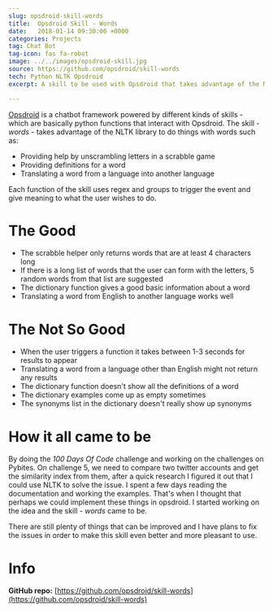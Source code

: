 ```yaml
---
slug: opsdroid-skill-words
title:  Opsdroid Skill - Words
date:   2018-01-14 09:30:00 +0000
categories: Projects
tag: Chat Bot
tag-icon: fas fa-robot
image: ../../images/opsdroid-skill.jpg
source: https://github.com/opsdroid/skill-words
tech: Python NLTK Opsdroid
excerpt: A skill to be used with Opsdroid that takes advantage of the NLTK library to allow opsdroid to translate or define a word. 

---
```

[Opsdroid](2017-10-01-opsdroid.md) is a chatbot framework powered by different kinds of skills - which are basically python functions that interact with Opsdroid.
The skill - _words_ - takes advantage of the NLTK library to do things with words such as:

- Providing help by unscrambling letters in a scrabble game
- Providing definitions for a word
- Translating a word from a language into another language

Each function of the skill uses regex and groups to trigger the event and give meaning to what the user wishes to do.

# The Good

- The scrabble helper only returns words that are at least 4 characters long
- If there is a long list of words that the user can form with the letters, 5 random words from that list are suggested
- The dictionary function gives a good basic information about a word
- Translating a word from English to another language works well

# The Not So Good

- When the user triggers a function it takes between 1-3 seconds for results to appear
- Translating a word from a language other than English might not return any results
- The dictionary function doesn't show all the definitions of a word
- The dictionary examples come up as empty sometimes
- The synonyms list in the dictionary doesn't really show up synonyms

# How it all came to be

By doing the _100 Days Of Code_ challenge and working on the challenges on Pybites. 
On challenge 5, we need to compare two twitter accounts and get the similarity index from them, after a quick research I figured it out that I could use NLTK to solve the issue. I spent a few days reading the documentation and working the examples. 
That's when I thought that perhaps we could implement these things in opsdroid. I started working on the idea and the skill - _words_ came to be.

There are still plenty of things that can be improved and I have plans to fix the issues in order to make this skill even better and more pleasant to use.

# Info

**GitHub repo:** [https://github.com/opsdroid/skill-words](https://github.com/opsdroid/skill-words)
